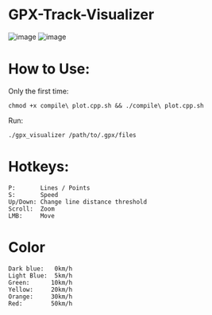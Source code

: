 # GPX-Track-Visualizer
![image](https://github.com/user-attachments/assets/9c9319fc-4d91-4af5-9260-a4f06e0fe542)
![image](https://github.com/user-attachments/assets/074132eb-f35d-400d-9d8e-f4eb00e45fd8)

# How to Use:
Only the first time:
```
chmod +x compile\ plot.cpp.sh && ./compile\ plot.cpp.sh
```
Run:
```
./gpx_visualizer /path/to/.gpx/files
```
# Hotkeys:
```
P:       Lines / Points
S:       Speed
Up/Down: Change line distance threshold
Scroll:  Zoom
LMB:     Move
```
# Color
```
Dark blue:   0km/h
Light Blue:  5km/h
Green:      10km/h
Yellow:     20km/h
Orange:     30km/h
Red:        50km/h
```
